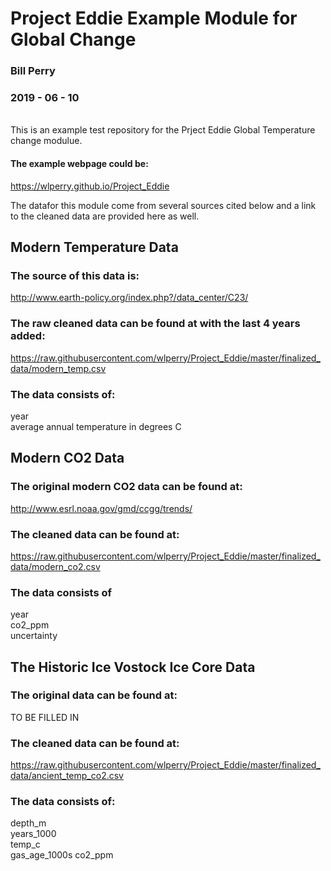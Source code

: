 # Project Eddie Example Module for Global Change   
### Bill Perry   
### 2019 - 06 - 10
<br>    
This is an example test repository for the Prject Eddie Global Temperature change modulue.
   
#### The example webpage could be:
https://wlperry.github.io/Project_Eddie

The datafor this module come from several sources cited below and a link to the cleaned data are provided here as well.   
       
## <b>Modern Temperature Data</b>         
### The source of this data is:      
http://www.earth-policy.org/index.php?/data_center/C23/  
   
### The raw cleaned data can be found at with the last 4 years added:
https://raw.githubusercontent.com/wlperry/Project_Eddie/master/finalized_data/modern_temp.csv     
    
     
### The data consists of:
year      
average annual temperature in degrees C

## <b>Modern CO2 Data</b>       
### The original modern CO2 data can be found at:     
http://www.esrl.noaa.gov/gmd/ccgg/trends/  


### The cleaned data can be found at:    
https://raw.githubusercontent.com/wlperry/Project_Eddie/master/finalized_data/modern_co2.csv      

### The data consists of     
year    
co2_ppm    
uncertainty    
     
        
## <b>The Historic Ice Vostock Ice Core Data</b>     
### The original data can be found at:    
TO BE FILLED IN    
     
### The cleaned data can be found at:
https://raw.githubusercontent.com/wlperry/Project_Eddie/master/finalized_data/ancient_temp_co2.csv    
     
     
### The data consists of:
depth_m   
years_1000   
temp_c    
gas_age_1000s
co2_ppm    





     



